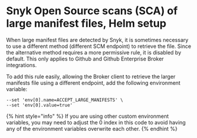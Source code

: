 # Snyk Open Source scans (SCA) of large manifest files, Helm setup

When large manifest files are detected by Snyk, it is sometimes necessary to use a different method (different SCM endpoint) to retrieve the file. Since the alternative method requires a more permissive rule, it is disabled by default. This only applies to Github and Github Enterprise Broker integrations.&#x20;

To add this rule easily, allowing the Broker client to retrieve the larger manifests file using a different endpoint, add the following environment variable:

```console
--set 'env[0].name=ACCEPT_LARGE_MANIFESTS' \
--set 'env[0].value=true'
```

{% hint style="info" %}
If you are using other custom environment variables, you may need to adjust the 0 index in this code to avoid having any of the environment variables overwrite each other.
{% endhint %}
